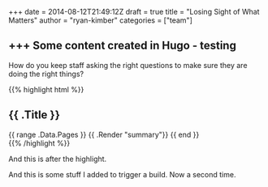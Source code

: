 +++
date = 2014-08-12T21:49:12Z
draft = true
title = "Losing Sight of What Matters"
author = "ryan-kimber"
categories = ["team"]

+++
Some content created in Hugo - testing
--------------------------------------

How do you keep staff asking the right questions to make sure they are doing the right things?

{{% highlight html %}}
<section id="main">
  <div>
   <h1 id="title">{{ .Title }}</h1>
    {{ range .Data.Pages }}
        {{ .Render "summary"}}
    {{ end }}
  </div>
</section>
{{% /highlight %}}

And this is after the highlight.

And this is some stuff I added to trigger a build. Now a second time.

